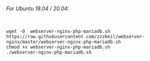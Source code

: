 ###### For Ubuntu 18.04 / 20.04:
```

wget -O  webserver-nginx-php-mariadb.sh https://raw.githubusercontent.com/zzzkeil/webserver-nginx/master/webserver-nginx-php-mariadb.sh
chmod +x webserver-nginx-php-mariadb.sh
./webserver-nginx-php-mariadb.sh

```

